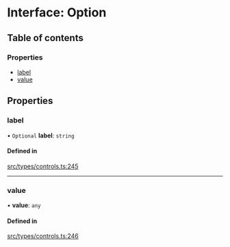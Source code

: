 # Interface: Option

## Table of contents

### Properties

- [label](../wiki/Option#label)
- [value](../wiki/Option#value)

## Properties

### label

• `Optional` **label**: `string`

#### Defined in

[src/types/controls.ts:245](https://github.com/decisively-io/interview-sdk/blob/8029f4d7290023e428f90f3a3cf1800390136e51/src/types/controls.ts#L245)

___

### value

• **value**: `any`

#### Defined in

[src/types/controls.ts:246](https://github.com/decisively-io/interview-sdk/blob/8029f4d7290023e428f90f3a3cf1800390136e51/src/types/controls.ts#L246)
